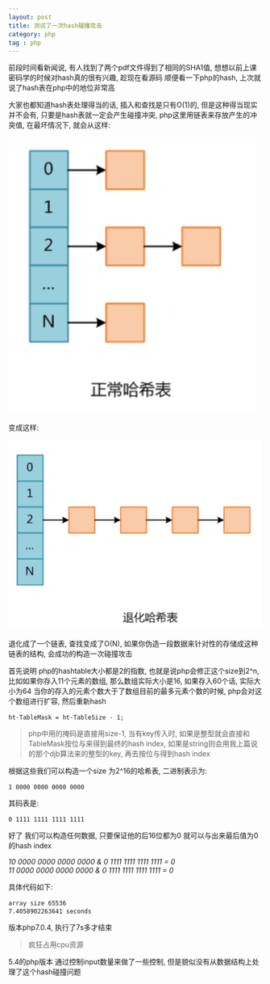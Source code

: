 ```yaml
---
layout: post
title: 测试了一次hash碰撞攻击
category: php
tag : php
---
```


前段时间看新闻说, 有人找到了两个pdf文件得到了相同的SHA1值, 想想以前上课密码学的时候对hash真的很有兴趣, 趁现在看源码 顺便看一下php的hash, 上次就说了hash表在php中的地位非常高  

大家也都知道hash表处理得当的话, 插入和查找是只有O(1)的, 但是这种得当现实并不会有, 只要是hash表就一定会产生碰撞冲突, php这里用链表来存放产生的冲突值, 在最坏情况下, 就会从这样:  

<img src="/img/in-post/hash.png">

变成这样:  

<img src="/img/in-post/hash1.png">  

退化成了一个链表, 查找变成了O(N), 如果你伪造一段数据来针对性的存储成这种链表的结构, 会成功的构造一次碰撞攻击  

首先说明 php的hashtable大小都是2的指数, 也就是说php会修正这个size到2^n, 比如如果你存入11个元素的数组, 那么数组实际大小是16, 如果存入60个话, 实际大小为64 当你的存入的元素个数大于了数组目前的最多元素个数的时候, php会对这个数组进行扩容, 然后重新hash  

```
ht-TableMask = ht-TableSize - 1;
```
>php中用的掩码是直接用size-1, 当有key传入时, 如果是整型就会直接和TableMask按位与来得到最终的hash index, 如果是string则会用我上篇说的那个djb算法来的整型的key, 再去按位与得到hash index

根据这些我们可以构造一个size 为2^16的哈希表, 二进制表示为:  
```
1 0000 0000 0000 0000
```
其码表是:  
```
0 1111 1111 1111 1111  
```

好了 我们可以构造任何数据, 只要保证他的后16位都为0 就可以与出来最后值为0的hash index  

*10 0000 0000 0000 0000 & 0 1111 1111 1111 1111 = 0*  
*11 0000 0000 0000 0000 & 0 1111 1111 1111 1111 = 0*  

具体代码如下:  

<src img="/img/in-post/hash2.png">  

```
array size 65536
7.4058902263641 seconds
```
版本php7.0.4, 执行了7s多才结束  

<src img="/img/in-post/hash3.png">  

>疯狂占用cpu资源  

5.4的php版本 通过控制input数量来做了一些控制, 但是貌似没有从数据结构上处理了这个hash碰撞问题


